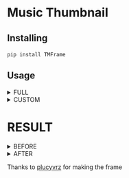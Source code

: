 # Music Thumbnail
## Installing
```
pip install TMFrame
```
## Usage
<details>
<summary>FULL</summary>
<br>

```bash
$ python3 -m TMFrame --image example/maxresdefault.jpg --title="It Ain't Me" --artist="Kygo & Selena Gomez" --color='[206, 0, 66]' --out=example/result.jpg

```

</details>

<details>
<summary>CUSTOM</summary>
<br>

```bash
$ python3 -m TMFrame --image=example/maxresdefault.jpg --title="It Ain't Me" --artist="Kygo & Selena Gomez" --color='[206, 0, 66]' --out=example/result.jpg --width=500

```

</details>

# RESULT

<details>
<summary>BEFORE</summary>
<br>
<img src="example/maxresdefault.jpg">
</details>
<details>
<summary>AFTER</summary>
<br>
<img src="example/result.jpg">
</details>

Thanks to <a href="https://github.com/plucyvrz">plucyvrz</a> for making the frame
